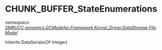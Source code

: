﻿# CHUNK_BUFFER_StateEnumerations
_namespace: [SMRUCC.genomics.GCModeller.Framework.Kernel_Driver.DataStorage.FileModel](./index.md)_

Inherits DataSerials(Of Integer)




